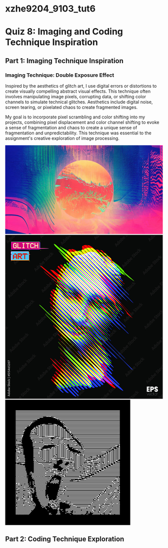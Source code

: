 # xzhe9204_9103_tut6

# Quiz 8: Imaging and Coding Technique Inspiration

## Part 1: Imaging Technique Inspiration

### Imaging Technique: **Double Exposure Effect**

Inspired by the aesthetics of glitch art, I use digital errors or distortions to create visually compelling abstract visual effects. This technique often involves manipulating image pixels, corrupting data, or shifting color channels to simulate technical glitches. Aesthetics include digital noise, screen tearing, or pixelated chaos to create fragmented images.

My goal is to incorporate pixel scrambling and color shifting into my projects, combining pixel displacement and color channel shifting to evoke a sense of fragmentation and chaos to create a unique sense of fragmentation and unpredictability. This technique was essential to the assignment's creative exploration of image processing.

![Alt text](image/pic1.jpg)
![Alt text](image/pic2.jpg)
![Alt text](image/pic3.jpg)
## Part 2: Coding Technique Exploration


